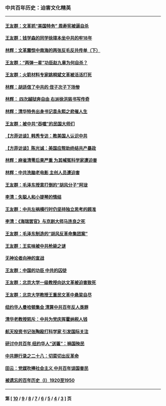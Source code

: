 ### 中共百年历史：迫害文化精英
---
#### [王友群：文革抓“美国特务” 周寿宪被逼自杀](../../pages/nf1176111/n14089941.md?10110430) 
#### [王友群：钱学森的同学徐璋本坐中共的牢18年](../../pages/nf1176111/n14089123.md?10110430) 
#### [林辉：文革震惊中南海的两张反毛反共传单（下）](../../pages/nf1176111/n14076376.md?10110430) 
#### [王友群：“两弹一星”功臣赵九章为何自杀？](../../pages/nf1176111/n14059162.md?10110430) 
#### [王友群：火箭材料专家姚桐斌文革被活活打死](../../pages/nf1176111/n14048805.md?10110430) 
#### [林辉：胡适信了中共的 侄子次子下场惨](../../pages/nf1176111/n14019760.md?10110430) 
#### [林辉： 四次越狱奔自由 右派徐洪慈书写传奇](../../pages/nf1176111/n14010438.md?10110430) 
#### [林辉：清华特务出身书记袁永熙之悲催人生](../../pages/nf1176111/n13997413.md?10110430) 
#### [王友群：被中共“吞噬”的民国大师们](../../pages/nf1176111/n13942620.md?10110430) 
#### [【方菲访谈】韩秀专访：教美国人认识中共](../../pages/nf1176111/n13821310.md?10110430) 
#### [【方菲访谈】陈光诚：美国应帮助终结共产暴政](../../pages/nf1176111/n13759521.md?10110430) 
#### [林辉：麻雀清零后果严重 为其喊冤科学家遭迫害](../../pages/nf1176111/n13746900.md?10110430) 
#### [林辉：中共洗脑老电影 主创人员遭迫害](../../pages/nf1176111/n13699437.md?10110430) 
#### [王友群：毛泽东授意打倒的“胡风分子”阿垅](../../pages/nf1176111/n13592541.md?10110430) 
#### [李清：失聪人和小提琴的情结](../../pages/nf1176111/n13459280.md?10110430) 
#### [王友群：中共左祸横行时仍坚持独立思考的顾准](../../pages/nf1176111/n13444722.md?10110430) 
#### [李清：《海瑞罢官》与京剧大师马连良之死](../../pages/nf1176111/n13412316.md?10110430) 
#### [王友群：毛泽东制造的“胡风反革命集团案”](../../pages/nf1176111/n13324909.md?10110430) 
#### [王友群：王实味被中共枪毙之谜](../../pages/nf1176111/n13307502.md?10110430) 
#### [无神论者向神的宣战](../../pages/nf1176111/n13281535.md?10110430) 
#### [王友群：中国的功臣 中共的囚徒](../../pages/nf1176111/n13291790.md?10110430) 
#### [王友群：北京大学一级教授向达文革被迫害致死](../../pages/nf1176111/n13150966.md?10110430) 
#### [王友群：北京大学教授王重民文革中悬梁自尽](../../pages/nf1176111/n13084645.md?10110430) 
#### [纽约华人曼哈顿集会 清算中共百年反人类罪](../../pages/nf1176111/n13084157.md?10110430) 
#### [清华老教授怒斥：中共为党庆挥霍纳税人钱](../../pages/nf1176111/n13071430.md?10110430) 
#### [航天投资书记张陶殴打科学家 引发国际关注](../../pages/nf1176111/n13069132.md?10110430) 
#### [研讨中共百年 纽约华人“送匾”：祸国殃民](../../pages/nf1176111/n13057367.md?10110430) 
#### [中共罪行录之二十八：切菜切出反革命](../../pages/nf1176111/n13030600.md?10110430) 
#### [田云：党媒吹捧社会主义 中共百年误国害民](../../pages/nf1176111/n13006682.md?10110430) 
#### [被遗忘的百年历史（I）1920至1950](../../pages/nf1176111/n12986411.md?10110430) 

---
#### 第 [ [10](./10.md?10110430) / [9](./9.md?10110430) / [8](./8.md?10110430) / [7](./7.md?10110430) / [6](./6.md?10110430) / [5](./5.md?10110430) / [4](./4.md?10110430) / [3](./3.md?10110430) ] 页
